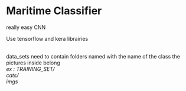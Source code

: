 # Maritime Classifier

really easy CNN<br />

Use tensorflow and kera librairies<br /><br />

data_sets need to contain folders named with the name of the class the pictures inside belong<br />
*ex : TRAINING_SET/<br />
        cats/<br />
           imgs*
